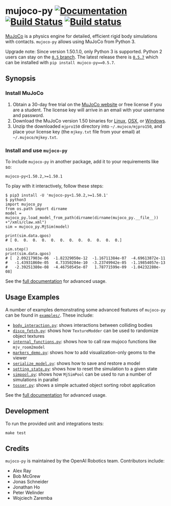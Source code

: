 # mujoco-py [![Documentation](https://img.shields.io/badge/docs-latest-brightgreen.svg?style=flat)](https://openai.github.io/mujoco-py/build/html/index.html) [![Build Status](https://travis-ci.org/openai/mujoco-py.svg?branch=master)](https://travis-ci.org/openai/mujoco-py) [![Build status](https://ci.appveyor.com/api/projects/status/iw52c0198j87s76w?svg=true)](https://ci.appveyor.com/project/wojzaremba/mujoco-py)

[MuJoCo](http://mujoco.org/) is a physics engine for detailed, efficient rigid body simulations with contacts. `mujoco-py` allows using MuJoCo from Python 3.

Upgrade note: Since version 1.50.1.0, only Python 3 is supported. Python 2 users can stay on the [`0.5` branch](https://github.com/openai/mujoco-py/tree/0.5). The latest release there is [`0.5.7`](https://github.com/openai/mujoco-py/releases/tag/0.5.7) which can be installed with `pip install mujoco-py==0.5.7`.

## Synopsis

### Install MuJoCo

1. Obtain a 30-day free trial on the [MuJoCo website](https://www.roboti.us/license.html)
   or free license if you are a student.
   The license key will arrive in an email with your username and password.
2. Download the MuJoCo version 1.50 binaries for
   [Linux](https://www.roboti.us/active/mjpro150_linux.zip),
   [OSX](https://www.roboti.us/active/mjpro150_osx.zip), or
   [Windows](https://www.roboti.us/active/mjpro150_windows.zip).
3. Unzip the downloaded `mjpro150` directory into `~/.mujoco/mjpro150`,
   and place your license key (the `mjkey.txt` file from your email)
   at `~/.mujoco/mjkey.txt`.

### Install and use `mujoco-py`
To include `mujoco-py` in another package, add it to your requirements like so:
```
mujoco-py<1.50.2,>=1.50.1
```
To play with it interactively, follow these steps:
```
$ pip3 install -U 'mujoco-py<1.50.2,>=1.50.1'
$ python3
import mujoco_py
from os.path import dirname
model = mujoco_py.load_model_from_path(dirname(dirname(mujoco_py.__file__))  +"/xmls/claw.xml")
sim = mujoco_py.MjSim(model)

print(sim.data.qpos)
# [ 0.  0.  0.  0.  0.  0.  0.  0.  0.  0.  0.  0.]

sim.step()
print(sim.data.qpos)
# [  2.09217903e-06  -1.82329050e-12  -1.16711384e-07  -4.69613872e-11
#   -1.43931860e-05   4.73350204e-10  -3.23749942e-05  -1.19854057e-13
#   -2.39251380e-08  -4.46750545e-07   1.78771599e-09  -1.04232280e-08]
```

See the [full documentation](https://openai.github.io/mujoco-py/build/html/index.html) for advanced usage.

## Usage Examples

A number of examples demonstrating some advanced features of `mujoco-py` can be found in [`examples/`](/./examples/). These include:
- [`body_interaction.py`](./examples/body_interaction.py): shows interactions between colliding bodies
- [`disco_fetch.py`](./examples/disco_fetch.py): shows how `TextureModder` can be used to randomize object textures
- [`internal_functions.py`](./examples/internal_functions.py): shows how to call raw mujoco functions like `mjv_room2model`
- [`markers_demo.py`](./examples/markers_demo.py): shows how to add visualization-only geoms to the viewer
- [`serialize_model.py`](./examples/serialize_model.py): shows how to save and restore a model
- [`setting_state.py`](./examples/setting_state.py):  shows how to reset the simulation to a given state
- [`simpool.py`](./examples/simpool.py): shows how `MjSimPool` can be used to run a number of simulations in parallel
- [`tosser.py`](./examples/tosser.py): shows a simple actuated object sorting robot application

See the [full documentation](https://openai.github.io/mujoco-py/build/html/index.html) for advanced usage.

## Development

To run the provided unit and integrations tests:

```
make test
```

## Credits

`mujoco-py` is maintained by the OpenAI Robotics team. Contributors include:

- Alex Ray
- Bob McGrew
- Jonas Schneider
- Jonathan Ho
- Peter Welinder
- Wojciech Zaremba
